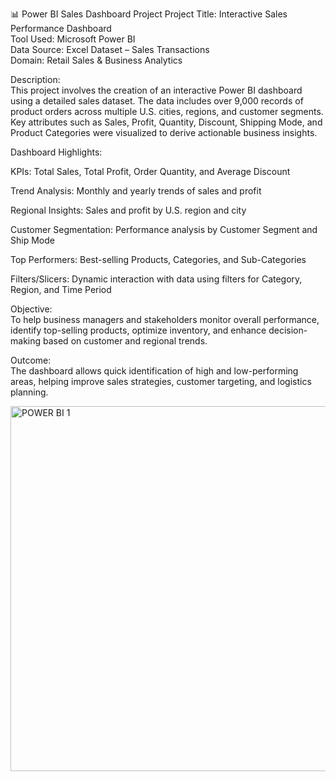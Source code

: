 📊 Power BI Sales Dashboard Project
Project Title: Interactive Sales Performance Dashboard </br>
Tool Used: Microsoft Power BI </br>
Data Source: Excel Dataset – Sales Transactions </br>
Domain: Retail Sales & Business Analytics </br>

Description: </br>
This project involves the creation of an interactive Power BI dashboard using a detailed sales dataset. The data includes over 9,000 records of product orders across multiple U.S. cities, regions, and customer segments. Key attributes such as Sales, Profit, Quantity, Discount, Shipping Mode, and Product Categories were visualized to derive actionable business insights. </br>

Dashboard Highlights: </br>

KPIs: Total Sales, Total Profit, Order Quantity, and Average Discount </br>

Trend Analysis: Monthly and yearly trends of sales and profit </br>

Regional Insights: Sales and profit by U.S. region and city </br>

Customer Segmentation: Performance analysis by Customer Segment and Ship Mode </br>

Top Performers: Best-selling Products, Categories, and Sub-Categories </br>

Filters/Slicers: Dynamic interaction with data using filters for Category, Region, and Time Period </br>

Objective: </br>
To help business managers and stakeholders monitor overall performance, identify top-selling products, optimize inventory, and enhance decision-making based on customer and regional trends. </br>

Outcome: </br>
The dashboard allows quick identification of high and low-performing areas, helping improve sales strategies, customer targeting, and logistics planning. </br>


<img width="584" alt="POWER BI 1" src="https://github.com/user-attachments/assets/a36f7112-f2c5-4aab-b5fa-5c504995c108" />
